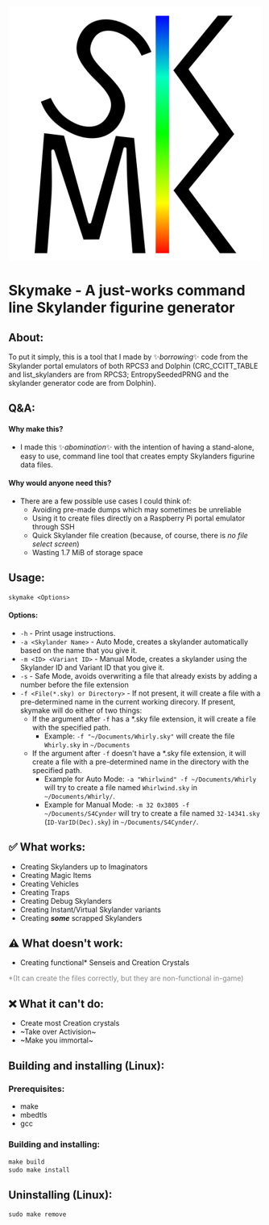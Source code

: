 ![Logo](Logo/logo.svg)

# **Skymake - A just-works command line Skylander figurine generator**

## About:
To put it simply, this is a tool that I made by ✨*borrowing*✨ code from the Skylander portal emulators of both RPCS3 and Dolphin (CRC_CCITT_TABLE and list_skylanders are from RPCS3; EntropySeededPRNG and the skylander generator code are from Dolphin).

## Q&A:
#### Why make this?
- I made this ✨*abomination*✨ with the intention of having a stand-alone, easy to use, command line tool that creates empty Skylanders figurine data files. 
#### Why would anyone need this?
- There are a few possible use cases I could think of:
	+ Avoiding pre-made dumps which may sometimes be unreliable
	+ Using it to create files directly on a Raspberry Pi portal emulator through SSH
	+ Quick Skylander file creation (because, of course, there is *no file select screen*)
	+ Wasting 1.7 MiB of storage space

## Usage:
```
skymake <Options>
```
#### Options:
- `-h` - Print usage instructions.
- `-a <Skylander Name>` - Auto Mode, creates a skylander automatically based on the name that you give it.
- `-m <ID> <Variant ID>` - Manual Mode, creates a skylander using the Skylander ID and Variant ID that you give it.
- `-s` - Safe Mode, avoids overwriting a file that already exists by adding a number before the file extension
- `-f <File(*.sky) or Directory>` - If not present, it will create a file with a pre-determined name in the current working direcory. If present, skymake will do either of two things:
	+ If the argument after `-f` has a *.sky file extension, it will create a file with the specified path.
		+ Example: `-f "~/Documents/Whirly.sky"` will create the file `Whirly.sky` in `~/Documents`
	+ If the argument after `-f` doesn't have a *.sky file extension, it will create a file with a pre-determined name in the directory with the specified path.
		+ Example for Auto Mode: `-a "Whirlwind" -f ~/Documents/Whirly` will try to create a file named `Whirlwind.sky` in `~/Documents/Whirly/`.
		+ Example for Manual Mode: `-m 32 0x3805 -f ~/Documents/S4Cynder` will try to create a file named `32-14341.sky` (`ID-VarID(Dec).sky`) in `~/Documents/S4Cynder/`.

## ✅ What works:
- Creating Skylanders up to Imaginators
- Creating Magic Items
- Creating Vehicles
- Creating Traps
- Creating Debug Skylanders
- Creating Instant/Virtual Skylander variants
- Creating ***some*** scrapped Skylanders

## ⚠️ What doesn't work:
- Creating functional* Senseis and Creation Crystals

<span style="color:#888888;">*(It can create the files correctly, but they are non-functional in-game)</span>

## ❌ What it can't do:
- Create most Creation crystals
- ~Take over Activision~
- ~Make you immortal~

## Building and installing (Linux):
### Prerequisites:
- make
- mbedtls
- gcc

### Building and installing:
``` 
make build
sudo make install
```

## Uninstalling (Linux):
``` 
sudo make remove 
```

